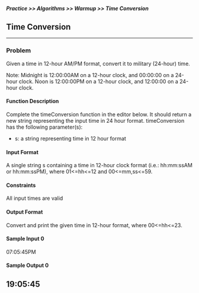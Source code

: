 ##### Practice >> Algorithms >> Warmup >> Time Conversion
## Time Conversion
---
### Problem
Given a time in 12-hour AM/PM format, convert it to military (24-hour) time.

Note: Midnight is 12:00:00AM on a 12-hour clock, and 00:00:00 on a 24-hour clock. Noon is 12:00:00PM on a 12-hour clock, 
and 12:00:00 on a 24-hour clock.

#### Function Description
Complete the timeConversion function in the editor below. It should return a new string representing 
the input time in 24 hour format.
timeConversion has the following parameter(s):
* s: a string representing time in 12 hour format

#### Input Format
A single string s containing a time in 12-hour clock format (i.e.: hh:mm:ssAM or hh:mm:ssPM), 
where 01<=hh<=12 and 00<=mm,ss<=59.

#### Constraints
All input times are valid

#### Output Format
Convert and print the given time in 12-hour format, where 00<=hh<=23.

#### Sample Input 0
07:05:45PM

#### Sample Output 0
19:05:45
-------------
